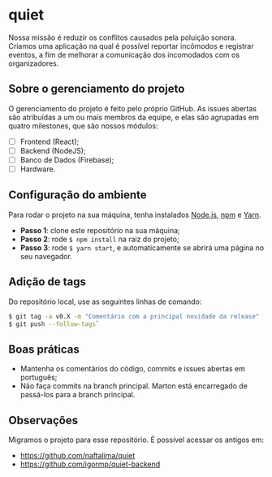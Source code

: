 # quiet

Nossa missão é reduzir os conflitos causados pela poluição sonora. Criamos uma aplicação na qual é possível reportar incômodos e registrar eventos, a fim de melhorar a comunicação dos incomodados com os organizadores.

## Sobre o gerenciamento do projeto

O gerenciamento do projeto é feito pelo próprio GitHub. As issues abertas são atribuídas a um ou mais membros da equipe, e elas são agrupadas em quatro milestones, que são nossos módulos:
- [ ] Frontend (React);
- [ ] Backend (NodeJS);
- [ ] Banco de Dados (Firebase);
- [ ] Hardware.

## Configuração do ambiente

Para rodar o projeto na sua máquina, tenha instalados [Node.js](https://nodejs.org/en/download/), [npm](https://www.npmjs.com/get-npm) e [Yarn](https://yarnpkg.com/docs/install).
* **Passo 1**: clone este repositório na sua máquina;
* **Passo 2**: rode `$ npm install` na raiz do projeto;
* **Passo 3**: rode `$ yarn start`, e automaticamente se abrirá uma página no seu navegador.

## Adição de tags

Do repositório local, use as seguintes linhas de comando:
```bash
$ git tag -a v0.X -m "Comentário com a principal novidade da release"
$ git push --follow-tags`
```

## Boas práticas

* Mantenha os comentários do código, commits e issues abertas em português;
* Não faça commits na branch principal. Marton está encarregado de passá-los para a branch principal.

## Observações

Migramos o projeto para esse repositório. É possível acessar os antigos em:
* https://github.com/naftalima/quiet
* https://github.com/igormp/quiet-backend
